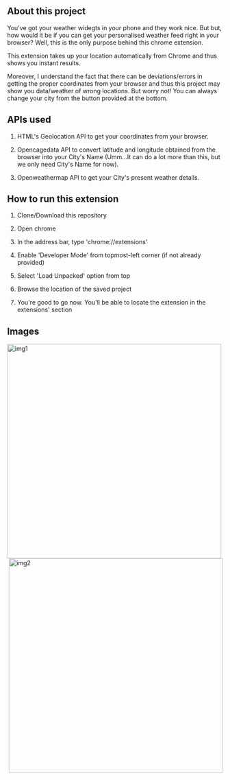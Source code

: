 ## About this project

You've got your weather widegts in your phone and they work nice. But but, how would it be if you can get your personalised weather feed right in your browser? Well, this is the only purpose behind this chrome extension. 

This extension takes up your location automatically from Chrome and thus shows you instant results. 

Moreover, I understand the fact that there can be deviations/errors in getting the proper coordinates from your browser and thus this project may show you data/weather of wrong locations. But worry not! You can always change your city from the button provided at the bottom.

## APIs used

1. HTML's Geolocation API to get your coordinates from your browser.

2. Opencagedata API to convert latitude and longitude obtained from the browser into your City's Name (Umm...It can do a lot more than this, but we only need City's Name for now). 

3. Openweathermap API to get your City's present weather details.

## How to run this extension

1. Clone/Download this repository

2. Open chrome

3. In the address bar, type 'chrome://extensions'

4. Enable 'Developer Mode' from topmost-left corner (if not already provided)

4. Select 'Load Unpacked' option from top

5. Browse the location of the saved project

6. You're good to go now. You'll be able to locate the extension in the extensions' section

## Images

<img align="left" alt="img1" src="https://raw.githubusercontent.com/ishubham21/Weather-Chrome-Extension/master/imgs/display-1.png" width="500" height="500" />
<img align="right" alt="img2" src="https://raw.githubusercontent.com/ishubham21/Weather-Chrome-Extension/master/imgs/display-2.png" width="500" height="500" />
